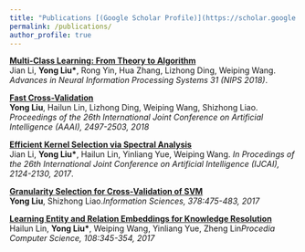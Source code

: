 ```yaml
---
title: "Publications [(Google Scholar Profile)](https://scholar.google.com/citations?user=IAJpTqYAAAAJ&hl=zh-CN)"
permalink: /publications/
author_profile: true
---
```

<b>[Multi-Class Learning: From Theory to Algorithm](http://IIE-liuyong.github.io/publications/nips2018-mc)</b> <br>
Jian Li, <b>Yong Liu*</b>, Rong Yin, Hua Zhang, Lizhong Ding, Weiping Wang. <i>Advances in Neural Information Processing Systems 31 (NIPS 2018)</i>.
  
<b>[Fast Cross-Validation](http://IIE-liuyong.github.io/publications/IJCAI2018-fcv)</b><br>
<b>Yong Liu</b>, Hailun Lin, Lizhong Ding, Weiping Wang, Shizhong Liao.<i> Proceedings of the 26th International Joint Conference on Artificial Intelligence (AAAI), 2497-2503, 2018</i>
  
<b>[Efficient Kernel Selection via Spectral Analysis](http://IIE-liuyong.github.io/publications/ijcai2017-sm)</b> <br>
Jian Li, <b>Yong Liu*</b>, Hailun Lin, Yinliang Yue, Weiping Wang. <i>In Procedings of the 26th International Joint Conference on Artificial Intelligence (IJCAI), 2124-2130, 2017</i>.

<b>[Granularity Selection for Cross-Validation of SVM](http://IIE-liuyong.github.io/publications/IS2017-gs)</b><br>
<b>Yong Liu</b>, Shizhong Liao.<i>Information Sciences, 378:475-483, 2017</i>

<b>[Learning Entity and Relation Embeddings for Knowledge Resolution](http://IIE-liuyong.github.io/publications/PCS-le)</b><br>
Hailun Lin, <b>Yong Liu*</b>, Weiping Wang, Yinliang Yue, Zheng Lin<i>Procedia Computer Science, 108:345-354, 2017</i>

<b>[]()</b><br>
<i> </i>

<b>[]()</b><br>
<i> </i>

<b>[]()</b><br>
<i> </i>
